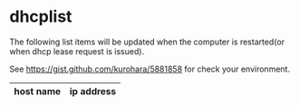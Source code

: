 dhcplist
========

The following list items will be updated when the computer is restarted(or when dhcp lease request is issued).  

See https://gist.github.com/kurohara/5881858 for check your environment.  


host name| ip address
---------|-----------

